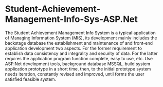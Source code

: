 # Student-Achievement-Management-Info-Sys-ASP.Net
The Student Achievement Management Info System is a typical application of Managing Information System (MIS), its development mainly includes the backstage database the establishment and maintenance of and front-end application development two aspects. For the former requirement to establish data consistency and integrality and security of data. For the latter requires the application program function complete, easy to use, etc. Use ASP.Net development tools, background database MSSQL, build system application prototype in a short time, then, to the initial prototype system needs iteration, constantly revised and improved, until forms the user satisfied feasible system.

